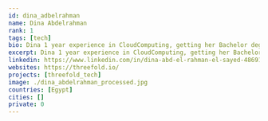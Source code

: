 ```yaml
---
id: dina_adbelrahman
name: Dina Abdelrahman
rank: 1
tags: [tech]
bio: Dina 1 year experience in CloudComputing, getting her Bachelor degree in Communication Engineer. Free time = Reading, Cooking, watching movies and keep in touch with technology. Engineer fell in love with Threefold I believe in ThreeFold goals and ideas. Plus, it has lots of bright minds I'm so proud to work/learn from them on a daily basis.
excerpt: Dina 1 year experience in CloudComputing, getting her Bachelor degree in Communication Engineer.
linkedin: https://www.linkedin.com/in/dina-abd-el-rahman-el-sayed-4869189b/
websites: https://threefold.io/
projects: [threefold_tech]
image: ./dina_abdelrahman_processed.jpg
countries: [Egypt]
cities: []
private: 0
---
```

